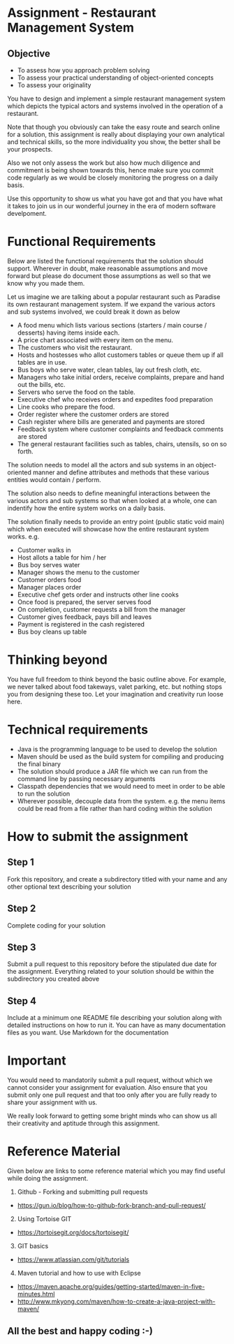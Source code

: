 # Assignment - Restaurant Management System
## Objective
- To assess how you approach problem solving
- To assess your practical understanding of object-oriented concepts
- To assess your originality

You have to design and implement a simple restaurant management system which depicts the typical actors and systems involved in the operation of a restaurant.

Note that though you obviously can take the easy route and search online for a solution, this assignment is really about displaying your own analytical and technical skills, so the more individuality you show, the better shall be your prospects.

Also we not only assess the work but also how much diligence and commitment is being shown towards this, hence make sure you commit code regularly as we would be closely monitoring the progress on a daily basis.

Use this opportunity to show us what you have got and that you have what it takes to join us in our wonderful journey in the era of modern software develpoment.

# Functional Requirements
Below are listed the functional requirements that the solution should support. Wherever in doubt, make reasonable assumptions and move forward but please do document those assumptions as well so that we know why you made them.

Let us imagine we are talking about a popular restaurant such as Paradise its own restaurant management system. If we expand the various actors and sub systems involved, we could break it down as below
- A food menu which lists various sections (starters / main course / desserts) having items inside each.
- A price chart associated with every item on the menu.
- The customers who visit the restaurant.
- Hosts and hostesses who allot customers tables or queue them up if all tables are in use.
- Bus boys who serve water, clean tables, lay out fresh cloth, etc. 
- Managers who take initial orders, receive complaints, prepare and hand out the bills, etc.
- Servers who serve the food on the table.
- Executive chef who receives orders and expedites food preparation
- Line cooks who prepare the food.
- Order register where the customer orders are stored
- Cash register where bills are generated and payments are stored
- Feedback system where customer complaints and feedback comments are stored
- The general restaurant facilities such as tables, chairs, utensils, so on so forth.

The solution needs to model all the actors and sub systems in an object-oriented manner and define attributes and methods that these various entities would contain / perform.

The solution also needs to define meaningful interactions between the various actors and sub systems so that when looked at a whole, one can indentify how the entire system works on a daily basis.

The solution finally needs to provide an entry point (public static void main) which when executed will showcase how the entire restaurant system works. e.g. 
- Customer walks in
- Host allots a table for him / her
- Bus boy serves water
- Manager shows the menu to the customer
- Customer orders food
- Manager places order
- Executive chef gets order and instructs other line cooks
- Once food is prepared, the server serves food
- On completion, customer requests a bill from the manager
- Customer gives feedback, pays bill and leaves
- Payment is registered in the cash registered
- Bus boy cleans up table

# Thinking beyond
You have full freedom to think beyond the basic outline above. For example, we never talked about food takeways, valet parking, etc. but nothing stops you from designing these too. Let your imagination and creativity run loose here.

# Technical requirements
- Java is the programming language to be used to develop the solution
- Maven should be used as the build system for compiling and producing the final binary
- The solution should produce a JAR file which we can run from the command line by passing necessary arguments
- Classpath dependencies that we would need to meet in order to be able to run the solution
- Wherever possible, decouple data from the system. e.g. the menu items could be read from a file rather than hard coding within the solution
 
# How to submit the assignment
## Step 1
Fork this repository, and create a subdirectory titled with your name and any other optional text describing your solution
## Step 2
Complete coding for your solution
## Step 3
Submit a pull request to this repository before the stipulated due date for the assignment. Everything related to your solution should be within the subdirectory you created above
## Step 4
Include at a minimum one README file describing your solution along with detailed instructions on how to run it. You can have as many documentation files as you want. Use Markdown for the documentation

# Important
You would need to mandatorily submit a pull request, without which we cannot consider your assignment for evaluation. Also ensure that you submit only one pull request and that too only after you are fully ready to share your assignment with us.

We really look forward to getting some bright minds who can show us all their creativity and aptitude through this assignment.

# Reference Material
Given below are links to some reference material which you may find useful while doing the assignment.

1. Github - Forking and submitting pull requests
 - https://gun.io/blog/how-to-github-fork-branch-and-pull-request/

2. Using Tortoise GIT
 - https://tortoisegit.org/docs/tortoisegit/

3. GIT basics
 - https://www.atlassian.com/git/tutorials

4. Maven tutorial and how to use with Eclipse
 - https://maven.apache.org/guides/getting-started/maven-in-five-minutes.html
 - http://www.mkyong.com/maven/how-to-create-a-java-project-with-maven/

## All the best and happy coding :-)
